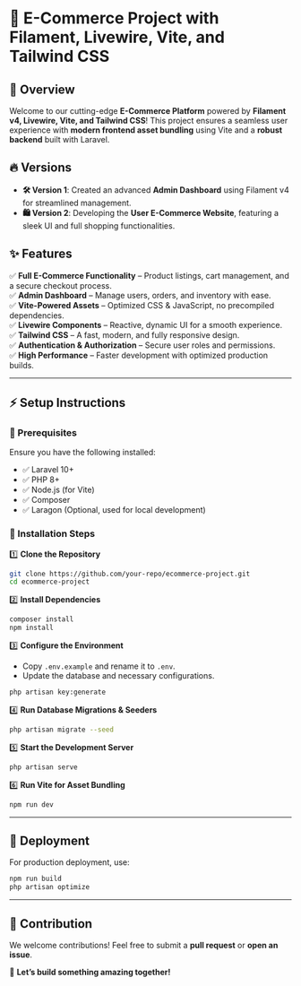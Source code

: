 # 🚀 E-Commerce Project with Filament, Livewire, Vite, and Tailwind CSS

## 🌟 Overview

Welcome to our cutting-edge **E-Commerce Platform** powered by **Filament v4, Livewire, Vite, and Tailwind CSS**! This project ensures a seamless user experience with **modern frontend asset bundling** using Vite and a **robust backend** built with Laravel.

## 🔥 Versions

- **🛠️ Version 1**: Created an advanced **Admin Dashboard** using Filament v4 for streamlined management.
- **🛍️ Version 2**: Developing the **User E-Commerce Website**, featuring a sleek UI and full shopping functionalities.

## ✨ Features

✅ **Full E-Commerce Functionality** – Product listings, cart management, and a secure checkout process.\
✅ **Admin Dashboard** – Manage users, orders, and inventory with ease.\
✅ **Vite-Powered Assets** – Optimized CSS & JavaScript, no precompiled dependencies.\
✅ **Livewire Components** – Reactive, dynamic UI for a smooth experience.\
✅ **Tailwind CSS** – A fast, modern, and fully responsive design.\
✅ **Authentication & Authorization** – Secure user roles and permissions.\
✅ **High Performance** – Faster development with optimized production builds.

---

## ⚡ Setup Instructions

### 🔹 Prerequisites

Ensure you have the following installed:

- ✅ Laravel 10+
- ✅ PHP 8+
- ✅ Node.js (for Vite)
- ✅ Composer
- ✅ Laragon (Optional, used for local development)

### 🔹 Installation Steps

1️⃣ **Clone the Repository**

```sh
git clone https://github.com/your-repo/ecommerce-project.git
cd ecommerce-project
```

2️⃣ **Install Dependencies**

```sh
composer install
npm install
```

3️⃣ **Configure the Environment**

- Copy `.env.example` and rename it to `.env`.
- Update the database and necessary configurations.

```sh
php artisan key:generate
```

4️⃣ **Run Database Migrations & Seeders**

```sh
php artisan migrate --seed
```

5️⃣ **Start the Development Server**

```sh
php artisan serve
```

6️⃣ **Run Vite for Asset Bundling**

```sh
npm run dev
```

---

## 🚀 Deployment

For production deployment, use:

```sh
npm run build
php artisan optimize
```

---

## 🤝 Contribution

We welcome contributions! Feel free to submit a **pull request** or **open an issue**.

🚀 **Let’s build something amazing together!**

